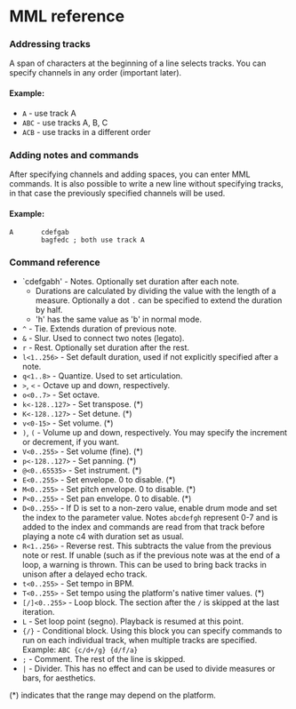 MML reference
=============

### Addressing tracks
A span of characters at the beginning of a line selects tracks. You can
specify channels in any order (important later).

#### Example:
-	`A` - use track A
-	`ABC` - use tracks A, B, C
-	`ACB` - use tracks in a different order

### Adding notes and commands
After specifying channels and adding spaces, you can enter MML commands. It is
also possible to write a new line without specifying tracks, in that case
the previously specified channels will be used.

#### Example:
	A       cdefgab
			bagfedc ; both use track A

### Command reference
-	`cdefgabh' - Notes. Optionally set duration after each note.
	- Durations are calculated by dividing the value with the length of a
	measure. Optionally a dot `.` can be specified to extend the duration by
	half.
	- 'h' has the same value as 'b' in normal mode.
-	`^` - Tie. Extends duration of previous note.
-	`&` - Slur. Used to connect two notes (legato).
-	`r` - Rest. Optionally set duration after the rest.
-	`l<1..256>` - Set default duration, used if not explicitly specified after
	a note.
-	`q<1..8>` - Quantize. Used to set articulation.
-	`>`, `<` - Octave up and down, respectively.
-	`o<0..7>` - Set octave.
-	`k<-128..127>` - Set transpose. (*)
-	`K<-128..127>` - Set detune. (*)
-	`v<0-15>` - Set volume. (*)
-	`)`, `(` - Volume up and down, respectively. You may specify the increment
	or decrement, if you want.
-	`V<0..255>` - Set volume (fine). (*)
-	`p<-128..127>` - Set panning. (*)
-	`@<0..65535>` - Set instrument. (*)
-	`E<0..255>` - Set envelope. 0 to disable. (*)
-	`M<0..255>` - Set pitch envelope. 0 to disable. (*)
-	`P<0..255>` - Set pan envelope. 0 to disable. (*)
-	`D<0..255>` - If D is set to a non-zero value, enable drum mode and set the
	index to the parameter value. Notes `abcdefgh` represent 0-7 and is added
	to the index and commands are read from that track before playing a note
	c4 with duration set as usual.
-	`R<1..256>` - Reverse rest. This subtracts the value from the previous note
	or rest. If unable (such as if the previous note was at the end of a loop,
	a warning is thrown. This can be used to bring back tracks in unison after
	a delayed echo track.
-	`t<0..255>` - Set tempo in BPM.
-	`T<0..255>` - Set tempo using the platform's native timer values. (*)
-	`[/]<0..255>` - Loop block. The section after the `/` is skipped at the
	last iteration.
-	`L` - Set loop point (segno). Playback is resumed at this point.
-	`{/}` - Conditional block. Using this block you can specify commands to
	run on each	individual track, when multiple tracks are specified. Example:
	`ABC {c/d+/g} {d/f/a}`
-	`;` - Comment. The rest of the line is skipped.
-	`|` - Divider. This has no effect and can be used to divide measures or
	bars, for aesthetics.

(*) indicates that the range may depend on the platform.

